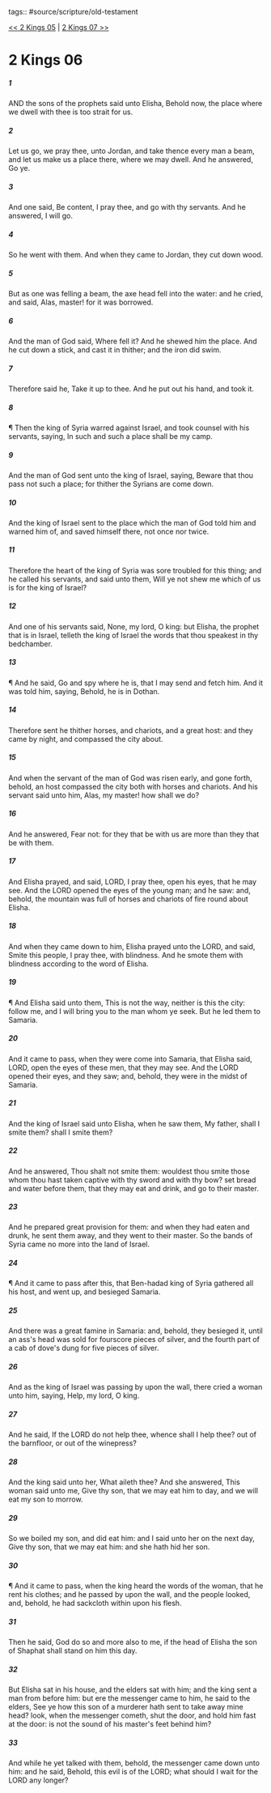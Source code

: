 tags:: #source/scripture/old-testament

[<< 2 Kings 05](/old-testament/12_2_Kings/2_Kings_05.md) | [2 Kings 07 >>](/old-testament/12_2_Kings/2_Kings_07.md)

# 2 Kings 06

##### 1

AND the sons of the prophets said unto Elisha, Behold now, the place where we dwell with thee is too strait for us.

##### 2

Let us go, we pray thee, unto Jordan, and take thence every man a beam, and let us make us a place there, where we may dwell. And he answered, Go ye.

##### 3

And one said, Be content, I pray thee, and go with thy servants. And he answered, I will go.

##### 4

So he went with them. And when they came to Jordan, they cut down wood.

##### 5

But as one was felling a beam, the axe head fell into the water: and he cried, and said, Alas, master! for it was borrowed.

##### 6

And the man of God said, Where fell it? And he shewed him the place. And he cut down a stick, and cast it in thither; and the iron did swim.

##### 7

Therefore said he, Take it up to thee. And he put out his hand, and took it.

##### 8

¶ Then the king of Syria warred against Israel, and took counsel with his servants, saying, In such and such a place shall be my camp.

##### 9

And the man of God sent unto the king of Israel, saying, Beware that thou pass not such a place; for thither the Syrians are come down.

##### 10

And the king of Israel sent to the place which the man of God told him and warned him of, and saved himself there, not once nor twice.

##### 11

Therefore the heart of the king of Syria was sore troubled for this thing; and he called his servants, and said unto them, Will ye not shew me which of us is for the king of Israel?

##### 12

And one of his servants said, None, my lord, O king: but Elisha, the prophet that is in Israel, telleth the king of Israel the words that thou speakest in thy bedchamber.

##### 13

¶ And he said, Go and spy where he is, that I may send and fetch him. And it was told him, saying, Behold, he is in Dothan.

##### 14

Therefore sent he thither horses, and chariots, and a great host: and they came by night, and compassed the city about.

##### 15

And when the servant of the man of God was risen early, and gone forth, behold, an host compassed the city both with horses and chariots. And his servant said unto him, Alas, my master! how shall we do?

##### 16

And he answered, Fear not: for they that be with us are more than they that be with them.

##### 17

And Elisha prayed, and said, LORD, I pray thee, open his eyes, that he may see. And the LORD opened the eyes of the young man; and he saw: and, behold, the mountain was full of horses and chariots of fire round about Elisha.

##### 18

And when they came down to him, Elisha prayed unto the LORD, and said, Smite this people, I pray thee, with blindness. And he smote them with blindness according to the word of Elisha.

##### 19

¶ And Elisha said unto them, This is not the way, neither is this the city: follow me, and I will bring you to the man whom ye seek. But he led them to Samaria.

##### 20

And it came to pass, when they were come into Samaria, that Elisha said, LORD, open the eyes of these men, that they may see. And the LORD opened their eyes, and they saw; and, behold, they were in the midst of Samaria.

##### 21

And the king of Israel said unto Elisha, when he saw them, My father, shall I smite them? shall I smite them?

##### 22

And he answered, Thou shalt not smite them: wouldest thou smite those whom thou hast taken captive with thy sword and with thy bow? set bread and water before them, that they may eat and drink, and go to their master.

##### 23

And he prepared great provision for them: and when they had eaten and drunk, he sent them away, and they went to their master. So the bands of Syria came no more into the land of Israel.

##### 24

¶ And it came to pass after this, that Ben-hadad king of Syria gathered all his host, and went up, and besieged Samaria.

##### 25

And there was a great famine in Samaria: and, behold, they besieged it, until an ass's head was sold for fourscore pieces of silver, and the fourth part of a cab of dove's dung for five pieces of silver.

##### 26

And as the king of Israel was passing by upon the wall, there cried a woman unto him, saying, Help, my lord, O king.

##### 27

And he said, If the LORD do not help thee, whence shall I help thee? out of the barnfloor, or out of the winepress?

##### 28

And the king said unto her, What aileth thee? And she answered, This woman said unto me, Give thy son, that we may eat him to day, and we will eat my son to morrow.

##### 29

So we boiled my son, and did eat him: and I said unto her on the next day, Give thy son, that we may eat him: and she hath hid her son.

##### 30

¶ And it came to pass, when the king heard the words of the woman, that he rent his clothes; and he passed by upon the wall, and the people looked, and, behold, he had sackcloth within upon his flesh.

##### 31

Then he said, God do so and more also to me, if the head of Elisha the son of Shaphat shall stand on him this day.

##### 32

But Elisha sat in his house, and the elders sat with him; and the king sent a man from before him: but ere the messenger came to him, he said to the elders, See ye how this son of a murderer hath sent to take away mine head? look, when the messenger cometh, shut the door, and hold him fast at the door: is not the sound of his master's feet behind him?

##### 33

And while he yet talked with them, behold, the messenger came down unto him: and he said, Behold, this evil is of the LORD; what should I wait for the LORD any longer?
